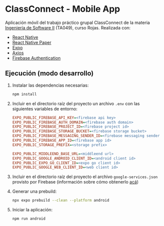 # ClassConnect - Mobile App

Aplicación móvil del trabajo práctico grupal ClassConnect de la materia [Ingeniería de Software II](https://ingenieria-del-software-2.github.io/) (TA049), curso Rojas. Realizada con:

- [React Native](https://reactnative.dev/)
- [React Native Paper](https://callstack.github.io/react-native-paper/)
- [Expo](https://expo.dev)
- [Axios](https://axios-http.com/es/)
- [Firebase Authentication](https://firebase.google.com/docs/auth)

## Ejecución (modo desarrollo)

1. Instalar las dependencias necesarias:

   ```bash
   npm install
   ```

2. Incluir en el directorio raíz del proyecto un archivo `.env` con las siguientes variables de entorno:

   ```ini
   EXPO_PUBLIC_FIREBASE_API_KEY=<firebase api key>
   EXPO_PUBLIC_FIREBASE_AUTH_DOMAIN=<firebase auth domain>
   EXPO_PUBLIC_FIREBASE_PROJECT_ID=<firebase project id>
   EXPO_PUBLIC_FIREBASE_STORAGE_BUCKET=<firebase storage bucket>
   EXPO_PUBLIC_FIREBASE_MESSAGING_SENDER_ID=<firebase messaging sender id>
   EXPO_PUBLIC_FIREBASE_APP_ID=<firebase app id>
   EXPO_PUBLIC_STORAGE_PREFIX=<storage prefix>

   EXPO_PUBLIC_MIDDLEEND_BASE_URL=<middleend url>
   EXPO_PUBLIC_GOOGLE_ANDROID_CLIENT_ID=<android client id>
   EXPO_PUBLIC_EXPO_GO_CLIENT_ID=<expo go client id>
   EXPO_PUBLIC_GOOGLE_WEB_CLIENT_ID=<web client id>
   ```

3. Incluir en el directorio raíz del proyecto el archivo `google-services.json` provisto por Firebase
   (información sobre cómo obtenerlo [acá](https://firebase.google.com/docs/android/setup?hl=es-419#add-config-file))

4. Generar una prebuild:

   ```bash
   npx expo prebuild --clean --platform android
   ```

5. Iniciar la aplicación:

   ```bash
   npm run android
   ```
